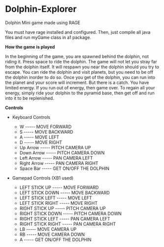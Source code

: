 # Dolphin-Explorer 
Dolphin Mini game made using RAGE 

You must have rage installed and configured. Then, just compile all java files and run myGame class in a1 package.

__How the game is played__

In the beginning of the game, you are spawned behind the dolphin, not riding it. Press 	space to ride the dolphin. The game will not let you stray far from the dolphin itself. It 	will respawn you near the dolphin should you try to escape. You can ride the dolphin and 	visit planets, but you need to be off the dolphin inorder to do so. Once you get of the 	dolphin, you can run into the planet and your score will increment. But there is a catch. 	You have limited energy. If you run out of energy, then game over. To regain all your 	energy, simply ride your dolphin to the pyramid base, then get off and run into it to be 	replenished. 
  
__Controls__

* Keyboard Controls
    * W	----- MOVE FORWARD
    * S -----	MOVE BACKWARD
    * A -----	MOVE LEFT
    * D -----	MOVE RIGHT
    * Up Arrow -----	PITCH CAMERA UP
    * Down Arrow -----	PITCH CAMERA DOWN
    * Left Arrow -----	PAN CAMERA LEFT
    * Right Arrow -----	PAN CAMERA RIGHT
    * Space Bar -----	GET ON/OFF THE DOLPHIN

* Gamepad Controls (XB1 used)
    * LEFT STICK UP -----	MOVE FORWARD
    * LEFT STICK DOWN -----	MOVE BACKWARD
    * LEFT STICK LEFT -----	MOVE LEFT
    * LEFT STICK RIGHT -----	MOVE RIGHT
    * RIGHT STICK UP -----	PITCH CAMERA UP
    * RIGHT STICK DOWN -----	PITCH CAMERA DOWN
    * RIGHT STICK LEFT -----	PAN CAMERA LEFT
    * RIGHT STICK RIGHT -----	PAN CAMERA RIGHT
    * LB -----	MOVE CAMERA UP
    * RB -----	MOVE CAMERA DOWN
    * A -----	GET ON/OFF THE DOLPHIN
